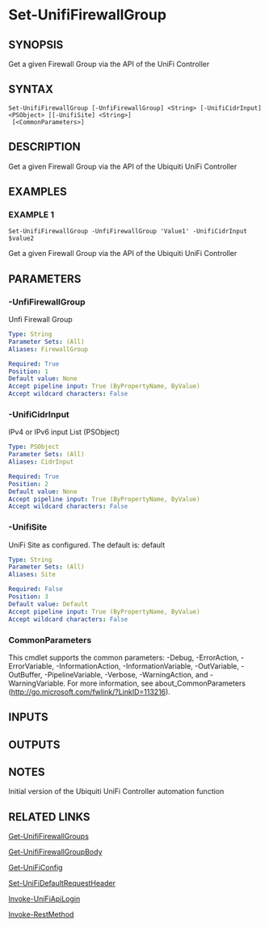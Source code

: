 ﻿---
external help file: UniFiTooling-help.xml
HelpVersion: 1.0.8
Locale: en-US
Module Guid: 7fff91a0-02eb-4df2-84d5-c7d3cd7f7a5d
Module Name: UniFiTooling
online version: https://github.com/Enatec/UniFiTooling/raw/master/docs/Set-UnifiFirewallGroup.md
schema: 2.0.0
---

# Set-UnifiFirewallGroup

## SYNOPSIS
Get a given Firewall Group via the API of the UniFi Controller

## SYNTAX

```
Set-UnifiFirewallGroup [-UnfiFirewallGroup] <String> [-UnifiCidrInput] <PSObject> [[-UnifiSite] <String>]
 [<CommonParameters>]
```

## DESCRIPTION
Get a given Firewall Group via the API of the Ubiquiti UniFi Controller

## EXAMPLES

### EXAMPLE 1
```
Set-UnifiFirewallGroup -UnfiFirewallGroup 'Value1' -UnifiCidrInput $value2
```

Get a given Firewall Group via the API of the Ubiquiti UniFi Controller

## PARAMETERS

### -UnfiFirewallGroup
Unfi Firewall Group

```yaml
Type: String
Parameter Sets: (All)
Aliases: FirewallGroup

Required: True
Position: 1
Default value: None
Accept pipeline input: True (ByPropertyName, ByValue)
Accept wildcard characters: False
```

### -UnifiCidrInput
IPv4 or IPv6 input List (PSObject)

```yaml
Type: PSObject
Parameter Sets: (All)
Aliases: CidrInput

Required: True
Position: 2
Default value: None
Accept pipeline input: True (ByPropertyName, ByValue)
Accept wildcard characters: False
```

### -UnifiSite
UniFi Site as configured.
The default is: default

```yaml
Type: String
Parameter Sets: (All)
Aliases: Site

Required: False
Position: 3
Default value: Default
Accept pipeline input: True (ByPropertyName, ByValue)
Accept wildcard characters: False
```

### CommonParameters
This cmdlet supports the common parameters: -Debug, -ErrorAction, -ErrorVariable, -InformationAction, -InformationVariable, -OutVariable, -OutBuffer, -PipelineVariable, -Verbose, -WarningAction, and -WarningVariable.
For more information, see about_CommonParameters (http://go.microsoft.com/fwlink/?LinkID=113216).

## INPUTS

## OUTPUTS

## NOTES
Initial version of the Ubiquiti UniFi Controller automation function

## RELATED LINKS

[Get-UnifiFirewallGroups]()

[Get-UnifiFirewallGroupBody]()

[Get-UniFiConfig]()

[Set-UniFiDefaultRequestHeader]()

[Invoke-UniFiApiLogin]()

[Invoke-RestMethod]()

